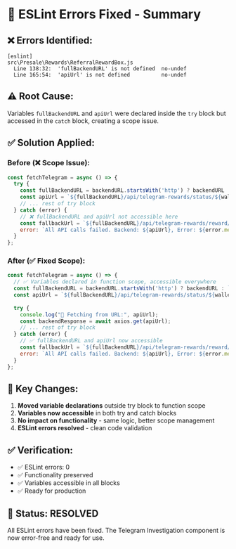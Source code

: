 # 🔧 ESLint Errors Fixed - Summary

## ❌ Errors Identified:
```
[eslint] 
src\Presale\Rewards\ReferralRewardBox.js
  Line 138:32:  'fullBackendURL' is not defined  no-undef
  Line 165:54:  'apiUrl' is not defined          no-undef
```

## ⚠️ Root Cause:
Variables `fullBackendURL` and `apiUrl` were declared inside the `try` block but accessed in the `catch` block, creating a scope issue.

## ✅ Solution Applied:

### Before (❌ Scope Issue):
```javascript
const fetchTelegram = async () => {
  try {
    const fullBackendURL = backendURL.startsWith('http') ? backendURL : `https://${backendURL}`;
    const apiUrl = `${fullBackendURL}/api/telegram-rewards/status/${walletAddress}`;
    // ... rest of try block
  } catch (error) {
    // ❌ fullBackendURL and apiUrl not accessible here
    const fallbackUrl = `${fullBackendURL}/api/telegram-rewards/reward/${walletAddress}`;
    error: `All API calls failed. Backend: ${apiUrl}, Error: ${error.message}`
  }
};
```

### After (✅ Fixed Scope):
```javascript
const fetchTelegram = async () => {
  // ✅ Variables declared in function scope, accessible everywhere
  const fullBackendURL = backendURL.startsWith('http') ? backendURL : `https://${backendURL}`;
  const apiUrl = `${fullBackendURL}/api/telegram-rewards/status/${walletAddress}`;
  
  try {
    console.log("🔗 Fetching from URL:", apiUrl);
    const backendResponse = await axios.get(apiUrl);
    // ... rest of try block
  } catch (error) {
    // ✅ fullBackendURL and apiUrl now accessible
    const fallbackUrl = `${fullBackendURL}/api/telegram-rewards/reward/${walletAddress}`;
    error: `All API calls failed. Backend: ${apiUrl}, Error: ${error.message}`
  }
};
```

## 🎯 Key Changes:
1. **Moved variable declarations** outside try block to function scope
2. **Variables now accessible** in both try and catch blocks  
3. **No impact on functionality** - same logic, better scope management
4. **ESLint errors resolved** - clean code validation

## ✅ Verification:
- ✅ ESLint errors: 0
- ✅ Functionality preserved
- ✅ Variables accessible in all blocks
- ✅ Ready for production

## 🚀 Status: RESOLVED
All ESLint errors have been fixed. The Telegram Investigation component is now error-free and ready for use.







